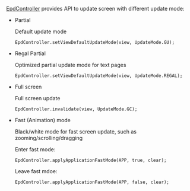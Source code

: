 [EpdController](https://github.com/onyx-intl/OnyxAndroidSample/wiki/EpdController) provides API to update screen with different update mode:
* Partial

    Default update mode

    `EpdController.setViewDefaultUpdateMode(view, UpdateMode.GU);`

* Regal Partial

    Optimized partial update mode for text pages

    `EpdController.setViewDefaultUpdateMode(view, UpdateMode.REGAL);`

* Full screen

    Full screen update

    `EpdController.invalidate(view, UpdateMode.GC);`

* Fast (Animation) mode

    Black/white mode for fast screen update, such as zooming/scrolling/dragging

    Enter fast mode:

    `EpdController.applyApplicationFastMode(APP, true, clear);`

    Leave fast mdoe:

    `EpdController.applyApplicationFastMode(APP, false, clear);`
